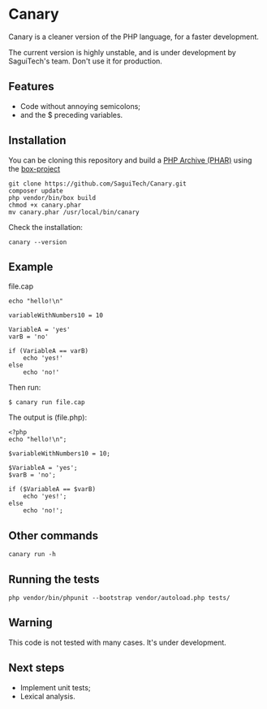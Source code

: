 Canary
======

Canary is a cleaner version of the PHP language, for a faster development.

The current version is highly unstable, and is under development
by SaguiTech's team. Don't use it for production.

Features
--------

- Code without annoying semicolons;
- and the $ preceding variables.

Installation
------------
You can be cloning this repository and build a [PHP Archive (PHAR)](http://php.net/phar) using the [box-project](http://box-project.org/)
```shell
git clone https://github.com/SaguiTech/Canary.git
composer update
php vendor/bin/box build
chmod +x canary.phar
mv canary.phar /usr/local/bin/canary
```

Check the installation:
```shell
canary --version
```

Example
-------

file.cap

```
echo "hello!\n"

variableWithNumbers10 = 10

VariableA = 'yes'
varB = 'no'

if (VariableA == varB)
	echo 'yes!'
else
	echo 'no!'
```

Then run:

`$ canary run file.cap`

The output is (file.php):

```
<?php
echo "hello!\n";

$variableWithNumbers10 = 10;

$VariableA = 'yes';
$varB = 'no';

if ($VariableA == $varB)
	echo 'yes!';
else
	echo 'no!';

```

Other commands
--------------
```shell
canary run -h
```

Running the tests
-----------------
```shell
php vendor/bin/phpunit --bootstrap vendor/autoload.php tests/
```

Warning
-------

This code is not tested with many cases. It's under development.

Next steps
----------

- Implement unit tests;
- Lexical analysis.